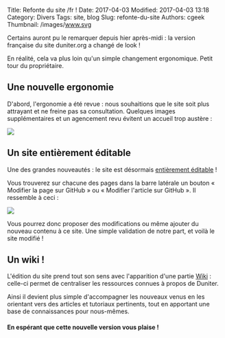 Title: Refonte du site /fr !
Date: 2017-04-03
Modified: 2017-04-03 13:18
Category: Divers
Tags: site, blog
Slug: refonte-du-site
Authors: cgeek
Thumbnail: /images/www.svg

Certains auront pu le remarquer depuis hier après-midi : la version française du site duniter.org a changé de look !

En réalité, cela va plus loin qu'un simple changement ergonomique. Petit tour du propriétaire.

## Une nouvelle ergonomie

D'abord, l'ergonomie a été revue : nous souhaitions que le site soit plus attrayant et ne freine pas sa consultation. Quelques images supplémentaires et un agencement revu évitent un accueil trop austère :

![]({filename}/images/refonte/changement.png)

## Un site entièrement éditable

Une des grandes nouveautés : le site est désormais [entièrement éditable](/wiki/ameliorer-le-site/) !

Vous trouverez sur chacune des pages dans la barre latérale un bouton « Modifier la page sur GitHub » ou « Modifier l'article sur GitHub ». Il ressemble à ceci :

![]({filename}/images/wiki/btn_modifier.png)

Vous pourrez donc proposer des modifications ou même ajouter du nouveau contenu à ce site. Une simple validation de notre part, et voilà le site modifié !

## Un wiki !

L'édition du site prend tout son sens avec l'apparition d'une partie [Wiki](/wiki) : celle-ci permet de centraliser les ressources connues à propos de Duniter.

Ainsi il devient plus simple d'accompagner les nouveaux venus en les orientant vers des articles et tutoriaux pertinents, tout en apportant une base de connaissances pour nous-mêmes.

#### En espérant que cette nouvelle version vous plaise !


